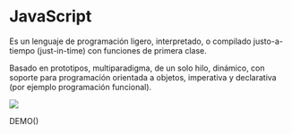 # JavaScript

Es un lenguaje de programación ligero, interpretado, o compilado justo-a-tiempo (just-in-time) con funciones de primera clase.

Basado en prototipos, multiparadigma, de un solo hilo, dinámico, con soporte para programación orientada a objetos, imperativa y declarativa (por ejemplo programación funcional).

![](https://media3.giphy.com/media/v1.Y2lkPTc5MGI3NjExa29pcGFwdWRldDY1ZzQxazM5eXB4NnNlNWhyam9rMWdtdmhnemYycCZlcD12MV9pbnRlcm5hbF9naWZfYnlfaWQmY3Q9Zw/Ws6T5PN7wHv3cY8xy8/giphy.gif)

DEMO()

```js



